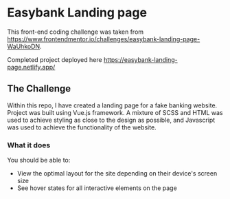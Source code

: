 # Easybank Landing page

This front-end coding challenge was taken from https://www.frontendmentor.io/challenges/easybank-landing-page-WaUhkoDN.

Completed project deployed here https://easybank-landing-page.netlify.app/

## The Challenge

Within this repo, I have created a landing page for a fake banking website. Project was built using Vue.js framework. A mixture of SCSS and HTML was used to achieve styling as close to the design as possible, and Javascript was used to achieve the functionality of the website.

### What it does

You should be able to:

- View the optimal layout for the site depending on their device's screen size
- See hover states for all interactive elements on the page

